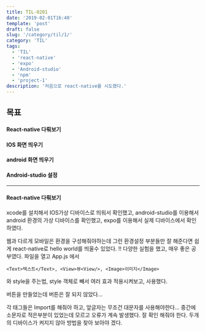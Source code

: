 ```yaml
---
title: TIL-0201
date: '2019-02-01T16:40'
template: 'post'
draft: false
slug: '/category/til/1/'
category: 'TIL'
tags:
  - 'TIL'
  - 'react-native'
  - 'expo'
  - 'Android-studio'
  - 'npm'
  - 'project-1'
description: '처음으로 react-native를 시도했다.'
---
```


## 목표

#### React-native 다뤄보기

#### IOS 화면 띄우기

#### android 화면 띄우기

#### Android-studio 설정

---

<h4>React-native 다뤄보기</h4>

xcode를 설치해서 IOS가상 디바이스로 띄워서 확인했고,
android-studio를 이용해서 android 환경의 가상 디바이스를 확인했고,
expo를 이용해서 실제 디바이스에서 확인하였다.

웹과 다르게 모바일은 환경을 구성해줘야하는데 그런 환경설정 부분들만 잘 해준다면
쉽게 react-native로 hello world를 띄울수 있었다. !!
다양한 실험을 했고, 매우 좋은 공부였다.
파일을 열고 App.js 에서

`<Text>텍스트</Text>, <View>뷰<View/>, <Image>이미지</Image>`

와 style을 주는법, style 객체로 빼서 여러 효과 적용시켜보고, 사용했다.

버튼을 만들었는데 버튼은 잘 되지 않았다...

각 태그들은 Import를 해줘야 하고, 앞글자는 무조건 대문자를 사용해야한다... 중간에 소문자로 적은부분이 있었는데 모르고 오류가 계속 발생했다. 잘 확인 해줘야 한다. 두개의 디바이스가 켜지지 않아 방법을 찾아 보아야 겠다.

